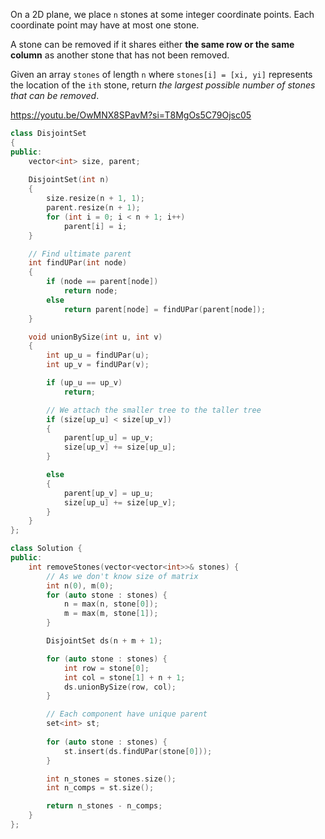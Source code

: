 On a 2D plane, we place `n` stones at some integer coordinate points. Each coordinate point may have at most one stone.

A stone can be removed if it shares either **the same row or the same column** as another stone that has not been removed.

Given an array `stones` of length `n` where `stones[i] = [xi, yi]` represents the location of the `ith` stone, return _the largest possible number of stones that can be removed_.

https://youtu.be/OwMNX8SPavM?si=T8MgOs5C79Ojsc05

```cpp
class DisjointSet
{
public:
    vector<int> size, parent;
    
    DisjointSet(int n)
    {
        size.resize(n + 1, 1);
        parent.resize(n + 1);
        for (int i = 0; i < n + 1; i++)
            parent[i] = i;
    }

    // Find ultimate parent
    int findUPar(int node)
    {
        if (node == parent[node])
            return node;
        else
            return parent[node] = findUPar(parent[node]);
    }

    void unionBySize(int u, int v)
    {
        int up_u = findUPar(u);
        int up_v = findUPar(v);

        if (up_u == up_v)
            return;

        // We attach the smaller tree to the taller tree
        if (size[up_u] < size[up_v])
        {
            parent[up_u] = up_v;
            size[up_v] += size[up_u];
        }

        else
        {
            parent[up_v] = up_u;
            size[up_u] += size[up_v];
        }
    }
};

class Solution {
public:
    int removeStones(vector<vector<int>>& stones) {
        // As we don't know size of matrix
        int n(0), m(0);
        for (auto stone : stones) {
            n = max(n, stone[0]);
            m = max(m, stone[1]);
        }

        DisjointSet ds(n + m + 1);

        for (auto stone : stones) {
            int row = stone[0];
            int col = stone[1] + n + 1; 
            ds.unionBySize(row, col);
        }

        // Each component have unique parent
        set<int> st;
        
        for (auto stone : stones) {
            st.insert(ds.findUPar(stone[0]));
        }

        int n_stones = stones.size(); 
        int n_comps = st.size();

        return n_stones - n_comps;
    }
};
```